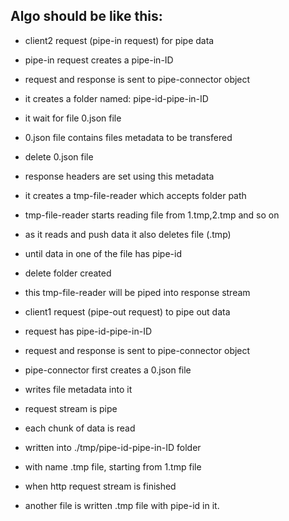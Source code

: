 Algo should be like this:
--------------------------
- client2 request (pipe-in request) for pipe data
- pipe-in request creates a pipe-in-ID
- request and response is sent to pipe-connector object
- it creates a folder named: pipe-id-pipe-in-ID
- it wait for file 0.json file
- 0.json file contains files metadata to be transfered
- delete 0.json file
- response headers are set using this metadata
- it creates a tmp-file-reader which accepts folder path
- tmp-file-reader starts reading file from 1.tmp,2.tmp and so on
- as it reads and push data it also deletes file (<counter>.tmp)
- until data in one of the file has pipe-id
- delete folder created
- this tmp-file-reader will be piped into response stream


- client1 request (pipe-out request) to pipe out data
- request has pipe-id-pipe-in-ID
- request and response is sent to pipe-connector object
- pipe-connector first creates a 0.json file
- writes file metadata into it
- request stream is pipe
- each chunk of data is read
- written into ./tmp/pipe-id-pipe-in-ID folder
- with name <counter>.tmp file, starting from 1.tmp file
- when http request stream is finished
- another file is written <counter>.tmp file with pipe-id in it.